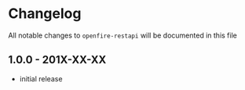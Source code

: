 # Changelog

All notable changes to `openfire-restapi` will be documented in this file

## 1.0.0 - 201X-XX-XX

- initial release
